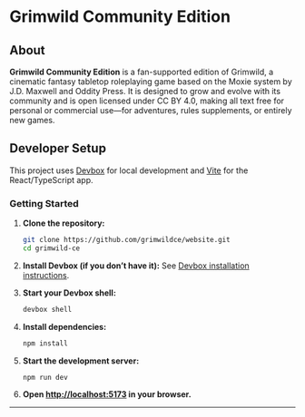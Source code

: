 # Grimwild Community Edition

## About

**Grimwild Community Edition** is a fan-supported edition of Grimwild, a cinematic fantasy tabletop
roleplaying game based on the Moxie system by J.D. Maxwell and Oddity Press. It is designed to grow
and evolve with its community and is open licensed under CC BY 4.0, making all text free for
personal or commercial use—for adventures, rules supplements, or entirely new games.

## Developer Setup

This project uses [Devbox](https://www.jetpack.io/devbox/) for local development and
[Vite](https://vitejs.dev/) for the React/TypeScript app.

### Getting Started

1. **Clone the repository:**

   ```sh
   git clone https://github.com/grimwildce/website.git
   cd grimwild-ce
   ```

2. **Install Devbox (if you don’t have it):**
   See [Devbox installation instructions](https://www.jetify.com/docs/devbox/installing_devbox/).

3. **Start your Devbox shell:**

   ```sh
   devbox shell
   ```

4. **Install dependencies:**

   ```sh
   npm install
   ```

5. **Start the development server:**

   ```sh
   npm run dev
   ```

6. **Open [http://localhost:5173](http://localhost:5173) in your browser.**

---
